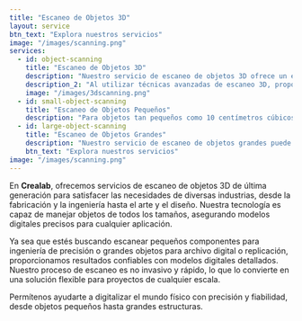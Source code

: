 ```yaml
---
title: "Escaneo de Objetos 3D"
layout: service
btn_text: "Explora nuestros servicios"
image: "/images/scanning.png"
services:
  - id: object-scanning
    title: "Escaneo de Objetos 3D"
    description: "Nuestro servicio de escaneo de objetos 3D ofrece un escaneo preciso para objetos de varios tamaños, desde tan pequeños como 10 centímetros cúbicos hasta objetos grandes de hasta 3 metros. Ya sea que necesites escaneos detallados de componentes complejos o modelos a gran escala, nuestra tecnología captura cada detalle con precisión."
    description_2: "Al utilizar técnicas avanzadas de escaneo 3D, proporcionamos réplicas digitales altamente precisas, ideales para ingeniería inversa, archivo digital o la preparación de objetos para impresión 3D y modelado. Nuestros escaneos ofrecen datos completos, asegurando que tengas una representación digital precisa y confiable del objeto."
    image: "/images/3dscanning.png"
  - id: small-object-scanning
    title: "Escaneo de Objetos Pequeños"
    description: "Para objetos tan pequeños como 10 centímetros cúbicos, nuestro servicio de escaneo captura incluso los detalles más finos. Perfecto para piezas intrincadas, componentes pequeños y objetos artísticos, aseguramos que cada ángulo y textura sea fielmente reproducido en el modelo digital."
  - id: large-object-scanning
    title: "Escaneo de Objetos Grandes"
    description: "Nuestro servicio de escaneo de objetos grandes puede manejar objetos de hasta 3 metros de tamaño. Ya sea maquinaria industrial, elementos arquitectónicos o esculturas de gran tamaño, proporcionamos escaneos 3D precisos que aseguran que cada detalle sea capturado, sin importar la escala del objeto."
    btn_text: "Explora nuestros servicios"
image: "/images/scanning.png"
---
```

En **Crealab**, ofrecemos servicios de escaneo de objetos 3D de última generación para satisfacer las necesidades de diversas industrias, desde la fabricación y la ingeniería hasta el arte y el diseño. Nuestra tecnología es capaz de manejar objetos de todos los tamaños, asegurando modelos digitales precisos para cualquier aplicación.

Ya sea que estés buscando escanear pequeños componentes para ingeniería de precisión o grandes objetos para archivo digital o replicación, proporcionamos resultados confiables con modelos digitales detallados. Nuestro proceso de escaneo es no invasivo y rápido, lo que lo convierte en una solución flexible para proyectos de cualquier escala.

Permítenos ayudarte a digitalizar el mundo físico con precisión y fiabilidad, desde objetos pequeños hasta grandes estructuras.
